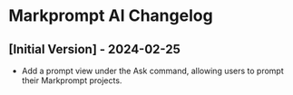 # Markprompt AI Changelog

## [Initial Version] - 2024-02-25

- Add a prompt view under the Ask command, allowing users to prompt their Markprompt projects.
